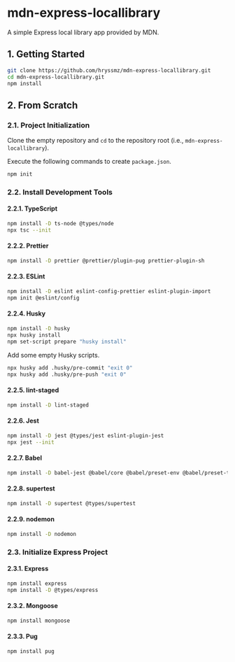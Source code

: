 # mdn-express-locallibrary

A simple Express local library app provided by MDN.

## 1. Getting Started

```bash
git clone https://github.com/hryssmz/mdn-express-locallibrary.git
cd mdn-express-locallibrary.git
npm install
```

## 2. From Scratch

### 2.1. Project Initialization

Clone the empty repository and `cd` to the repository root (i.e., `mdn-express-locallibrary`).

Execute the following commands to create `package.json`.

```bash
npm init
```

### 2.2. Install Development Tools

#### 2.2.1. TypeScript

```bash
npm install -D ts-node @types/node
npx tsc --init
```

#### 2.2.2. Prettier

```bash
npm install -D prettier @prettier/plugin-pug prettier-plugin-sh
```

#### 2.2.3. ESLint

```bash
npm install -D eslint eslint-config-prettier eslint-plugin-import
npm init @eslint/config
```

#### 2.2.4. Husky

```bash
npm install -D husky
npx husky install
npm set-script prepare "husky install"
```

Add some empty Husky scripts.

```bash
npx husky add .husky/pre-commit "exit 0"
npx husky add .husky/pre-push "exit 0"
```

#### 2.2.5. lint-staged

```bash
npm install -D lint-staged
```

#### 2.2.6. Jest

```bash
npm install -D jest @types/jest eslint-plugin-jest
npx jest --init
```

#### 2.2.7. Babel

```bash
npm install -D babel-jest @babel/core @babel/preset-env @babel/preset-typescript
```

#### 2.2.8. supertest

```bash
npm install -D supertest @types/supertest
```

#### 2.2.9. nodemon

```bash
npm install -D nodemon
```

### 2.3. Initialize Express Project

#### 2.3.1. Express

```bash
npm install express
npm install -D @types/express
```

#### 2.3.2. Mongoose

```bash
npm install mongoose
```

#### 2.3.3. Pug

```bash
npm install pug
```
